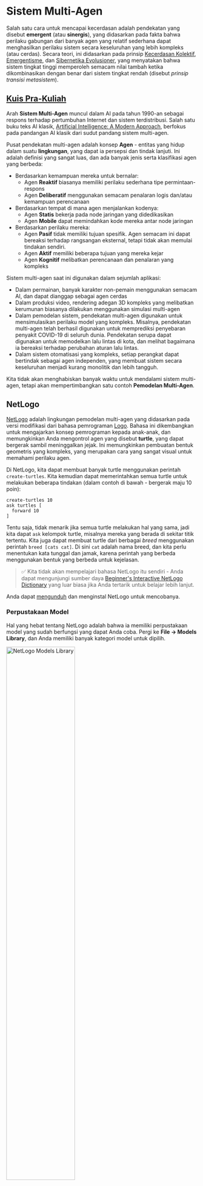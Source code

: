 <!--
CO_OP_TRANSLATOR_METADATA:
{
  "original_hash": "1ddf651d7681b4449f9d09ea3b17911e",
  "translation_date": "2025-08-29T12:13:42+00:00",
  "source_file": "lessons/6-Other/23-MultiagentSystems/README.md",
  "language_code": "id"
}
-->
# Sistem Multi-Agen

Salah satu cara untuk mencapai kecerdasan adalah pendekatan yang disebut **emergent** (atau **sinergis**), yang didasarkan pada fakta bahwa perilaku gabungan dari banyak agen yang relatif sederhana dapat menghasilkan perilaku sistem secara keseluruhan yang lebih kompleks (atau cerdas). Secara teori, ini didasarkan pada prinsip [Kecerdasan Kolektif](https://en.wikipedia.org/wiki/Collective_intelligence), [Emergentisme](https://en.wikipedia.org/wiki/Global_brain), dan [Sibernetika Evolusioner](https://en.wikipedia.org/wiki/Global_brain), yang menyatakan bahwa sistem tingkat tinggi memperoleh semacam nilai tambah ketika dikombinasikan dengan benar dari sistem tingkat rendah (disebut *prinsip transisi metasistem*).

## [Kuis Pra-Kuliah](https://ff-quizzes.netlify.app/en/ai/quiz/45)

Arah **Sistem Multi-Agen** muncul dalam AI pada tahun 1990-an sebagai respons terhadap pertumbuhan Internet dan sistem terdistribusi. Salah satu buku teks AI klasik, [Artificial Intelligence: A Modern Approach](https://en.wikipedia.org/wiki/Artificial_Intelligence:_A_Modern_Approach), berfokus pada pandangan AI klasik dari sudut pandang sistem multi-agen.

Pusat pendekatan multi-agen adalah konsep **Agen** - entitas yang hidup dalam suatu **lingkungan**, yang dapat ia persepsi dan tindak lanjuti. Ini adalah definisi yang sangat luas, dan ada banyak jenis serta klasifikasi agen yang berbeda:

* Berdasarkan kemampuan mereka untuk bernalar:
   - Agen **Reaktif** biasanya memiliki perilaku sederhana tipe permintaan-respons
   - Agen **Deliberatif** menggunakan semacam penalaran logis dan/atau kemampuan perencanaan
* Berdasarkan tempat di mana agen menjalankan kodenya:
   - Agen **Statis** bekerja pada node jaringan yang didedikasikan
   - Agen **Mobile** dapat memindahkan kode mereka antar node jaringan
* Berdasarkan perilaku mereka:
   - Agen **Pasif** tidak memiliki tujuan spesifik. Agen semacam ini dapat bereaksi terhadap rangsangan eksternal, tetapi tidak akan memulai tindakan sendiri.
   - Agen **Aktif** memiliki beberapa tujuan yang mereka kejar
   - Agen **Kognitif** melibatkan perencanaan dan penalaran yang kompleks

Sistem multi-agen saat ini digunakan dalam sejumlah aplikasi:

* Dalam permainan, banyak karakter non-pemain menggunakan semacam AI, dan dapat dianggap sebagai agen cerdas
* Dalam produksi video, rendering adegan 3D kompleks yang melibatkan kerumunan biasanya dilakukan menggunakan simulasi multi-agen
* Dalam pemodelan sistem, pendekatan multi-agen digunakan untuk mensimulasikan perilaku model yang kompleks. Misalnya, pendekatan multi-agen telah berhasil digunakan untuk memprediksi penyebaran penyakit COVID-19 di seluruh dunia. Pendekatan serupa dapat digunakan untuk memodelkan lalu lintas di kota, dan melihat bagaimana ia bereaksi terhadap perubahan aturan lalu lintas.
* Dalam sistem otomatisasi yang kompleks, setiap perangkat dapat bertindak sebagai agen independen, yang membuat sistem secara keseluruhan menjadi kurang monolitik dan lebih tangguh.

Kita tidak akan menghabiskan banyak waktu untuk mendalami sistem multi-agen, tetapi akan mempertimbangkan satu contoh **Pemodelan Multi-Agen**.

## NetLogo

[NetLogo](https://ccl.northwestern.edu/netlogo/) adalah lingkungan pemodelan multi-agen yang didasarkan pada versi modifikasi dari bahasa pemrograman [Logo](https://en.wikipedia.org/wiki/Logo_(programming_language)). Bahasa ini dikembangkan untuk mengajarkan konsep pemrograman kepada anak-anak, dan memungkinkan Anda mengontrol agen yang disebut **turtle**, yang dapat bergerak sambil meninggalkan jejak. Ini memungkinkan pembuatan bentuk geometris yang kompleks, yang merupakan cara yang sangat visual untuk memahami perilaku agen.

Di NetLogo, kita dapat membuat banyak turtle menggunakan perintah `create-turtles`. Kita kemudian dapat memerintahkan semua turtle untuk melakukan beberapa tindakan (dalam contoh di bawah - bergerak maju 10 poin):

```
create-turtles 10
ask turtles [
  forward 10
]
```

Tentu saja, tidak menarik jika semua turtle melakukan hal yang sama, jadi kita dapat `ask` kelompok turtle, misalnya mereka yang berada di sekitar titik tertentu. Kita juga dapat membuat turtle dari berbagai *breed* menggunakan perintah `breed [cats cat]`. Di sini `cat` adalah nama breed, dan kita perlu menentukan kata tunggal dan jamak, karena perintah yang berbeda menggunakan bentuk yang berbeda untuk kejelasan.

> ✅ Kita tidak akan mempelajari bahasa NetLogo itu sendiri - Anda dapat mengunjungi sumber daya [Beginner's Interactive NetLogo Dictionary](https://ccl.northwestern.edu/netlogo/bind/) yang luar biasa jika Anda tertarik untuk belajar lebih lanjut.

Anda dapat [mengunduh](https://ccl.northwestern.edu/netlogo/download.shtml) dan menginstal NetLogo untuk mencobanya.

### Perpustakaan Model

Hal yang hebat tentang NetLogo adalah bahwa ia memiliki perpustakaan model yang sudah berfungsi yang dapat Anda coba. Pergi ke **File → Models Library**, dan Anda memiliki banyak kategori model untuk dipilih.

<img alt="NetLogo Models Library" src="images/NetLogo-ModelLib.png" width="60%"/>

> Tangkapan layar perpustakaan model oleh Dmitry Soshnikov

Anda dapat membuka salah satu model, misalnya **Biology → Flocking**.

### Prinsip Utama

Setelah membuka model, Anda akan dibawa ke layar utama NetLogo. Berikut adalah contoh model yang menggambarkan populasi serigala dan domba, dengan sumber daya yang terbatas (rumput).

![NetLogo Main Screen](../../../../../translated_images/NetLogo-Main.32653711ec1a01b3cab22ec0b148e64193d0b979b055285bef329d5e3d6958c5.id.png)

> Tangkapan layar oleh Dmitry Soshnikov

Di layar ini, Anda dapat melihat:

* Bagian **Interface** yang berisi:
  - Lapangan utama, tempat semua agen hidup
  - Berbagai kontrol: tombol, slider, dll.
  - Grafik yang dapat Anda gunakan untuk menampilkan parameter simulasi
* Tab **Code** yang berisi editor, tempat Anda dapat mengetik program NetLogo

Dalam kebanyakan kasus, antarmuka akan memiliki tombol **Setup**, yang menginisialisasi keadaan simulasi, dan tombol **Go** yang memulai eksekusi. Tombol-tombol tersebut ditangani oleh handler yang sesuai dalam kode yang terlihat seperti ini:

```
to go [
...
]
```

Dunia NetLogo terdiri dari objek-objek berikut:

* **Agen** (turtle) yang dapat bergerak melintasi lapangan dan melakukan sesuatu. Anda memerintahkan agen menggunakan sintaks `ask turtles [...]`, dan kode dalam tanda kurung dieksekusi oleh semua agen dalam *mode turtle*.
* **Patch** adalah area persegi di lapangan, tempat agen hidup. Anda dapat merujuk ke semua agen di patch yang sama, atau Anda dapat mengubah warna patch dan beberapa properti lainnya. Anda juga dapat `ask patches` untuk melakukan sesuatu.
* **Observer** adalah agen unik yang mengontrol dunia. Semua handler tombol dieksekusi dalam *mode observer*.

> ✅ Keindahan lingkungan multi-agen adalah bahwa kode yang berjalan dalam mode turtle atau mode patch dieksekusi secara bersamaan oleh semua agen secara paralel. Dengan demikian, dengan menulis sedikit kode dan memprogram perilaku agen individu, Anda dapat menciptakan perilaku kompleks dari sistem simulasi secara keseluruhan.

### Flocking

Sebagai contoh perilaku multi-agen, mari kita pertimbangkan **[Flocking](https://en.wikipedia.org/wiki/Flocking_(behavior))**. Flocking adalah pola kompleks yang sangat mirip dengan cara kawanan burung terbang. Melihat mereka terbang, Anda mungkin berpikir bahwa mereka mengikuti semacam algoritma kolektif, atau bahwa mereka memiliki semacam *kecerdasan kolektif*. Namun, perilaku kompleks ini muncul ketika setiap agen individu (dalam hal ini, seekor *burung*) hanya mengamati beberapa agen lain dalam jarak pendek darinya, dan mengikuti tiga aturan sederhana:

* **Alignment** - ia mengarahkan dirinya ke arah rata-rata dari agen tetangga
* **Cohesion** - ia mencoba mengarahkan dirinya ke posisi rata-rata tetangga (*tarikan jarak jauh*)
* **Separation** - ketika terlalu dekat dengan burung lain, ia mencoba menjauh (*tolakan jarak pendek*)

Anda dapat menjalankan contoh flocking dan mengamati perilakunya. Anda juga dapat menyesuaikan parameter, seperti *derajat pemisahan*, atau *jangkauan penglihatan*, yang menentukan seberapa jauh setiap burung dapat melihat. Perhatikan bahwa jika Anda mengurangi jangkauan penglihatan menjadi 0, semua burung menjadi buta, dan flocking berhenti. Jika Anda mengurangi pemisahan menjadi 0, semua burung berkumpul menjadi garis lurus.

> ✅ Beralih ke tab **Code** dan lihat di mana tiga aturan flocking (alignment, cohesion, dan separation) diimplementasikan dalam kode. Perhatikan bagaimana kita hanya merujuk pada agen yang berada dalam jangkauan penglihatan.

### Model Lain yang Bisa Dilihat

Ada beberapa model menarik lainnya yang dapat Anda coba:

* **Art → Fireworks** menunjukkan bagaimana kembang api dapat dianggap sebagai perilaku kolektif dari aliran api individu
* **Social Science → Traffic Basic** dan **Social Science → Traffic Grid** menunjukkan model lalu lintas kota dalam Grid 1D dan 2D dengan atau tanpa lampu lalu lintas. Setiap mobil dalam simulasi mengikuti aturan berikut:
   - Jika ruang di depannya kosong - percepat (hingga kecepatan maksimum tertentu)
   - Jika melihat hambatan di depan - rem (dan Anda dapat menyesuaikan seberapa jauh pengemudi dapat melihat)
* **Social Science → Party** menunjukkan bagaimana orang berkumpul selama pesta koktail. Anda dapat menemukan kombinasi parameter yang menghasilkan peningkatan kebahagiaan kelompok tercepat.

Seperti yang Anda lihat dari contoh-contoh ini, simulasi multi-agen dapat menjadi cara yang sangat berguna untuk memahami perilaku sistem kompleks yang terdiri dari individu-individu yang mengikuti logika yang sama atau serupa. Ini juga dapat digunakan untuk mengontrol agen virtual, seperti [NPC](https://en.wikipedia.org/wiki/NPC) dalam permainan komputer, atau agen dalam dunia animasi 3D.

## Agen Deliberatif

Agen yang dijelaskan di atas sangat sederhana, bereaksi terhadap perubahan lingkungan menggunakan semacam algoritma. Dengan demikian, mereka adalah **agen reaktif**. Namun, terkadang agen dapat bernalar dan merencanakan tindakan mereka, dalam hal ini mereka disebut **deliberatif**.

Contoh khas adalah agen pribadi yang menerima instruksi dari manusia untuk memesan paket liburan. Misalkan ada banyak agen yang hidup di internet, yang dapat membantunya. Ia harus menghubungi agen lain untuk melihat penerbangan yang tersedia, harga hotel untuk tanggal yang berbeda, dan mencoba menegosiasikan harga terbaik. Ketika rencana liburan selesai dan dikonfirmasi oleh pemiliknya, ia dapat melanjutkan dengan pemesanan.

Untuk melakukan itu, agen perlu **berkomunikasi**. Untuk komunikasi yang sukses, mereka membutuhkan:

* Beberapa **bahasa standar untuk bertukar pengetahuan**, seperti [Knowledge Interchange Format](https://en.wikipedia.org/wiki/Knowledge_Interchange_Format) (KIF) dan [Knowledge Query and Manipulation Language](https://en.wikipedia.org/wiki/Knowledge_Query_and_Manipulation_Language) (KQML). Bahasa-bahasa tersebut dirancang berdasarkan [Teori Tindak Ucapan](https://en.wikipedia.org/wiki/Speech_act).
* Bahasa-bahasa tersebut juga harus mencakup beberapa **protokol untuk negosiasi**, berdasarkan berbagai **jenis lelang**.
* **Ontologi umum** untuk digunakan, sehingga mereka merujuk pada konsep yang sama dengan mengetahui semantiknya
* Cara untuk **menemukan** apa yang dapat dilakukan agen lain, juga berdasarkan semacam ontologi

Agen deliberatif jauh lebih kompleks daripada agen reaktif, karena mereka tidak hanya bereaksi terhadap perubahan lingkungan, tetapi juga harus dapat *memulai* tindakan. Salah satu arsitektur yang diusulkan untuk agen deliberatif adalah agen Belief-Desire-Intention (BDI):

* **Beliefs** membentuk kumpulan pengetahuan tentang lingkungan agen. Ini dapat disusun sebagai basis pengetahuan atau kumpulan aturan yang dapat diterapkan agen pada situasi tertentu di lingkungan.
* **Desires** mendefinisikan apa yang ingin dilakukan agen, yaitu tujuannya. Misalnya, tujuan agen asisten pribadi di atas adalah memesan paket liburan, dan tujuan agen hotel adalah memaksimalkan keuntungan.
* **Intentions** adalah tindakan spesifik yang direncanakan agen untuk mencapai tujuannya. Tindakan biasanya mengubah lingkungan dan menyebabkan komunikasi dengan agen lain.

Ada beberapa platform yang tersedia untuk membangun sistem multi-agen, seperti [JADE](https://jade.tilab.com/). [Makalah ini](https://arxiv.org/ftp/arxiv/papers/2007/2007.08961.pdf) berisi ulasan tentang platform multi-agen, bersama dengan sejarah singkat sistem multi-agen dan berbagai skenario penggunaannya.

## Kesimpulan

Sistem Multi-Agen dapat mengambil berbagai bentuk dan digunakan dalam banyak aplikasi yang berbeda. 
Semua cenderung berfokus pada perilaku sederhana agen individu, dan mencapai perilaku yang lebih kompleks dari sistem secara keseluruhan karena **efek sinergis**.

## 🚀 Tantangan

Bawa pelajaran ini ke dunia nyata dan coba konseptualisasikan sistem multi-agen yang dapat menyelesaikan masalah. Apa, misalnya, yang perlu dilakukan sistem multi-agen untuk mengoptimalkan rute bus sekolah? Bagaimana sistem ini dapat bekerja di sebuah toko roti?

## [Kuis Pasca-Kuliah](https://ff-quizzes.netlify.app/en/ai/quiz/46)

## Tinjauan & Studi Mandiri

Tinjau penggunaan jenis sistem ini dalam industri. Pilih domain seperti manufaktur atau industri permainan video dan temukan bagaimana sistem multi-agen dapat digunakan untuk menyelesaikan masalah unik.

## [Tugas NetLogo](assignment.md)

---

**Penafian**:  
Dokumen ini telah diterjemahkan menggunakan layanan penerjemahan AI [Co-op Translator](https://github.com/Azure/co-op-translator). Meskipun kami berupaya untuk memberikan hasil yang akurat, harap diperhatikan bahwa terjemahan otomatis mungkin mengandung kesalahan atau ketidakakuratan. Dokumen asli dalam bahasa aslinya harus dianggap sebagai sumber yang berwenang. Untuk informasi yang bersifat kritis, disarankan menggunakan jasa penerjemahan manusia profesional. Kami tidak bertanggung jawab atas kesalahpahaman atau penafsiran yang keliru yang timbul dari penggunaan terjemahan ini.